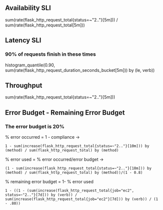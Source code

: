 ## Availability SLI
sum(rate(flask_http_request_total{status=~"2.."}[5m])) / sum(rate(flask_http_request_total[5m]))


## Latency SLI
### 90% of requests finish in these times
histogram_quantile(0.90, sum(rate(flask_http_request_duration_seconds_bucket[5m])) by (le, verb))


## Throughput
sum(rate(flask_http_request_total{status=~"2.."}[5m]))


## Error Budget - Remaining Error Budget
### The error budget is 20%
% error occurred = 1 - compliance  ->
```
1 - sum(increase(flask_http_request_total{status=~"2.."}[10m])) by (method) / sum(flask_http_request_total) by (method)
```
% error used = % error occurred/error budget ->
```
(1 - sum(increase(flask_http_request_total{status=~"2.."}[10m])) by (method) / sum(flask_http_request_total) by (method))/(1 - 0.8)
```
% remaining error budget = 1- % error used 
```
1 - ((1 - (sum(increase(flask_http_request_total{job="ec2", status=~"2.."}[7d])) by (verb)) /  sum(increase(flask_http_request_total{job="ec2"}[7d])) by (verb)) / (1 - .80))
```